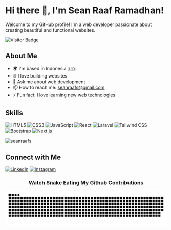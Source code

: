 # Hi there 👋, I'm Sean Raaf Ramadhan!

Welcome to my GitHub profile! I'm a web developer passionate about creating beautiful and functional websites.

![Visitor Badge](https://visitor-badge.laobi.icu/badge?page_id=seanraafs.seanraafs)

## About Me

- 🌍 I'm based in Indonesia 🇮🇩.
- 🌐 I love building websites
- 💬 Ask me about web development
- 📫 How to reach me: seanraafs@gmail.com
- ⚡ Fun fact: I love learning new web technologies

## Skills

![HTML5](https://img.shields.io/badge/HTML5-E34F26?style=for-the-badge&logo=html5&logoColor=white)
![CSS3](https://img.shields.io/badge/CSS3-1572B6?style=for-the-badge&logo=css3&logoColor=white)
![JavaScript](https://img.shields.io/badge/JavaScript-F7DF1E?style=for-the-badge&logo=javascript&logoColor=black)
![React](https://img.shields.io/badge/React-61DAFB?style=for-the-badge&logo=react&logoColor=black)
![Laravel](https://img.shields.io/badge/Laravel-FF2D20?style=for-the-badge&logo=laravel&logoColor=white)
![Tailwind CSS](https://img.shields.io/badge/Tailwind%20CSS-38B2AC?style=for-the-badge&logo=tailwind-css&logoColor=white)
![Bootstrap](https://img.shields.io/badge/Bootstrap-563D7C?style=for-the-badge&logo=bootstrap&logoColor=white)
![Next.js](https://img.shields.io/badge/Next.js-000000?style=for-the-badge&logo=nextdotjs&logoColor=white)



<p><img align="center" src="https://github-readme-stats.vercel.app/api/top-langs?username=seanraafs&show_icons=true&locale=en&layout=compact" alt="seanraafs" /></p>

## Connect with Me

[![LinkedIn](https://img.shields.io/badge/-LinkedIn-0077B5?style=flat-square&logo=linkedin&logoColor=white)](https://www.linkedin.com/in/sean-raaf-ramadhan-a48029306/)
[![Instagram](https://img.shields.io/badge/-Instagram-E4405F?style=flat-square&logo=instagram&logoColor=white)](https://instagram.com/seanraafs)

<div align="center">
  
### Watch Snake Eating My Github Contributions
<picture>
  <source media="(prefers-color-scheme: dark)" srcset="https://raw.githubusercontent.com/seanraafs/seanraafs/output/github-contribution-grid-snake-dark.svg">
  <source media="(prefers-color-scheme: light)" srcset="https://raw.githubusercontent.com/seanraafs/seanraafs/output/github-contribution-grid-snake.svg">
  <img alt="github contribution grid snake animation" src="https://raw.githubusercontent.com/seanraafs/seanraafs/output/github-contribution-grid-snake.svg">
</picture>
</div>

